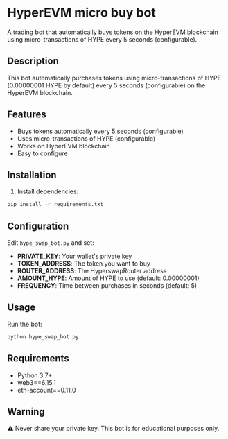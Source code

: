 # HyperEVM micro buy bot

A trading bot that automatically buys tokens on the HyperEVM blockchain using micro-transactions of HYPE every 5 seconds (configurable).

## Description

This bot automatically purchases tokens using micro-transactions of HYPE (0.00000001 HYPE by default) every 5 seconds (configurable) on the HyperEVM blockchain.

## Features

- Buys tokens automatically every 5 seconds (configurable)
- Uses micro-transactions of HYPE (configurable)
- Works on HyperEVM blockchain
- Easy to configure

## Installation

1. Install dependencies:
```bash
pip install -r requirements.txt
```

## Configuration

Edit `hype_swap_bot.py` and set:
- **PRIVATE_KEY**: Your wallet's private key
- **TOKEN_ADDRESS**: The token you want to buy
- **ROUTER_ADDRESS**: The HyperswapRouter address
- **AMOUNT_HYPE**: Amount of HYPE to use (default: 0.00000001)
- **FREQUENCY**: Time between purchases in seconds (default: 5)

## Usage

Run the bot:
```bash
python hype_swap_bot.py
```

## Requirements

- Python 3.7+
- web3==6.15.1
- eth-account==0.11.0

## Warning

⚠️ Never share your private key. This bot is for educational purposes only. 
